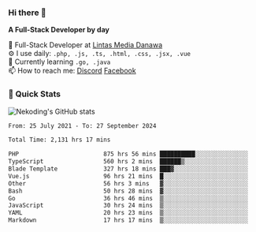 ### Hi there 👋

**A Full-Stack Developer by day**

🔭 Full-Stack Developer at [Lintas Media Danawa](https://www.lintasmediadanawa.com/)  
⚙️ I use daily: `.php, .js, .ts, .html, .css, .jsx, .vue`  
🌱 Currently learning `.go, .java`  
📫 How to reach me: [Discord](https://discordapp.com/users/984448732999327766)  [Facebook](https://fb.me/tyvandi)  

### 🚀 Quick Stats  

![Nekoding's GitHub stats](https://github-readme-stats.vercel.app/api?username=nekoding&show_icons=true)

<!--START_SECTION:waka-->

```txt
From: 25 July 2021 - To: 27 September 2024

Total Time: 2,131 hrs 17 mins

PHP                        875 hrs 56 mins ██████████░░░░░░░░░░░░░░░   40.05 %
TypeScript                 560 hrs 2 mins  ██████▒░░░░░░░░░░░░░░░░░░   25.60 %
Blade Template             327 hrs 18 mins ███▓░░░░░░░░░░░░░░░░░░░░░   14.96 %
Vue.js                     96 hrs 21 mins  █░░░░░░░░░░░░░░░░░░░░░░░░   04.41 %
Other                      56 hrs 3 mins   ▓░░░░░░░░░░░░░░░░░░░░░░░░   02.56 %
Bash                       50 hrs 28 mins  ▓░░░░░░░░░░░░░░░░░░░░░░░░   02.31 %
Go                         36 hrs 46 mins  ▒░░░░░░░░░░░░░░░░░░░░░░░░   01.68 %
JavaScript                 30 hrs 24 mins  ▒░░░░░░░░░░░░░░░░░░░░░░░░   01.39 %
YAML                       20 hrs 23 mins  ▒░░░░░░░░░░░░░░░░░░░░░░░░   00.93 %
Markdown                   17 hrs 17 mins  ▒░░░░░░░░░░░░░░░░░░░░░░░░   00.79 %
```

<!--END_SECTION:waka-->

<!--
**nekoding/nekoding** is a ✨ _special_ ✨ repository because its `README.md` (this file) appears on your GitHub profile.

Here are some ideas to get you started:

- 🔭 I’m currently working on ...
- 🌱 I’m currently learning ...
- 👯 I’m looking to collaborate on ...
- 🤔 I’m looking for help with ...
- 💬 Ask me about ...
- 📫 How to reach me: ...
- 😄 Pronouns: ...
- ⚡ Fun fact: ...
-->
